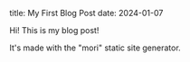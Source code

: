 title: My First Blog Post
date: 2024-01-07

Hi! This is my blog post!

It's made with the "mori" static site generator.
